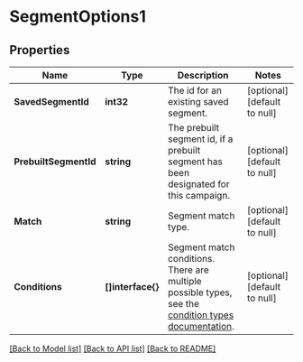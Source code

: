# SegmentOptions1

## Properties
Name | Type | Description | Notes
------------ | ------------- | ------------- | -------------
**SavedSegmentId** | **int32** | The id for an existing saved segment. | [optional] [default to null]
**PrebuiltSegmentId** | **string** | The prebuilt segment id, if a prebuilt segment has been designated for this campaign. | [optional] [default to null]
**Match** | **string** | Segment match type. | [optional] [default to null]
**Conditions** | **[]interface{}** | Segment match conditions. There are multiple possible types, see the [condition types documentation](https://mailchimp.com/developer/marketing/docs/alternative-schemas/#segment-condition-schemas). | [optional] [default to null]

[[Back to Model list]](../README.md#documentation-for-models) [[Back to API list]](../README.md#documentation-for-api-endpoints) [[Back to README]](../README.md)


